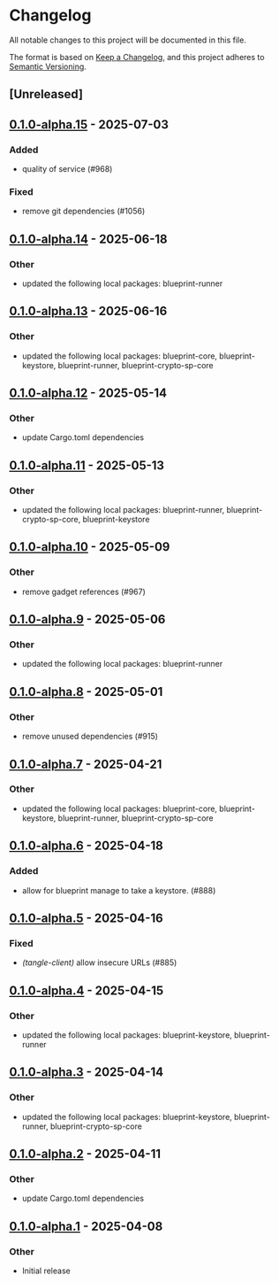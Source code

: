 # Changelog

All notable changes to this project will be documented in this file.

The format is based on [Keep a Changelog](https://keepachangelog.com/en/1.0.0/),
and this project adheres to [Semantic Versioning](https://semver.org/spec/v2.0.0.html).

## [Unreleased]

## [0.1.0-alpha.15](https://github.com/tangle-network/blueprint/compare/blueprint-client-tangle-v0.1.0-alpha.14...blueprint-client-tangle-v0.1.0-alpha.15) - 2025-07-03

### Added

- quality of service (#968)

### Fixed

- remove git dependencies (#1056)

## [0.1.0-alpha.14](https://github.com/tangle-network/blueprint/compare/blueprint-client-tangle-v0.1.0-alpha.13...blueprint-client-tangle-v0.1.0-alpha.14) - 2025-06-18

### Other

- updated the following local packages: blueprint-runner

## [0.1.0-alpha.13](https://github.com/tangle-network/blueprint/compare/blueprint-client-tangle-v0.1.0-alpha.12...blueprint-client-tangle-v0.1.0-alpha.13) - 2025-06-16

### Other

- updated the following local packages: blueprint-core, blueprint-keystore, blueprint-runner, blueprint-crypto-sp-core

## [0.1.0-alpha.12](https://github.com/tangle-network/blueprint/compare/blueprint-client-tangle-v0.1.0-alpha.11...blueprint-client-tangle-v0.1.0-alpha.12) - 2025-05-14

### Other

- update Cargo.toml dependencies

## [0.1.0-alpha.11](https://github.com/tangle-network/blueprint/compare/blueprint-client-tangle-v0.1.0-alpha.10...blueprint-client-tangle-v0.1.0-alpha.11) - 2025-05-13

### Other

- updated the following local packages: blueprint-runner, blueprint-crypto-sp-core, blueprint-keystore

## [0.1.0-alpha.10](https://github.com/tangle-network/blueprint/compare/blueprint-client-tangle-v0.1.0-alpha.9...blueprint-client-tangle-v0.1.0-alpha.10) - 2025-05-09

### Other

- remove gadget references (#967)

## [0.1.0-alpha.9](https://github.com/tangle-network/blueprint/compare/blueprint-client-tangle-v0.1.0-alpha.8...blueprint-client-tangle-v0.1.0-alpha.9) - 2025-05-06

### Other

- updated the following local packages: blueprint-runner

## [0.1.0-alpha.8](https://github.com/tangle-network/blueprint/compare/blueprint-client-tangle-v0.1.0-alpha.7...blueprint-client-tangle-v0.1.0-alpha.8) - 2025-05-01

### Other

- remove unused dependencies (#915)

## [0.1.0-alpha.7](https://github.com/tangle-network/blueprint/compare/blueprint-client-tangle-v0.1.0-alpha.6...blueprint-client-tangle-v0.1.0-alpha.7) - 2025-04-21

### Other

- updated the following local packages: blueprint-core, blueprint-keystore, blueprint-runner, blueprint-crypto-sp-core

## [0.1.0-alpha.6](https://github.com/tangle-network/blueprint/compare/blueprint-client-tangle-v0.1.0-alpha.5...blueprint-client-tangle-v0.1.0-alpha.6) - 2025-04-18

### Added

- allow for blueprint manage to take a keystore. (#888)

## [0.1.0-alpha.5](https://github.com/tangle-network/blueprint/compare/blueprint-client-tangle-v0.1.0-alpha.4...blueprint-client-tangle-v0.1.0-alpha.5) - 2025-04-16

### Fixed

- *(tangle-client)* allow insecure URLs (#885)

## [0.1.0-alpha.4](https://github.com/tangle-network/blueprint/compare/blueprint-client-tangle-v0.1.0-alpha.3...blueprint-client-tangle-v0.1.0-alpha.4) - 2025-04-15

### Other

- updated the following local packages: blueprint-keystore, blueprint-runner

## [0.1.0-alpha.3](https://github.com/tangle-network/blueprint/compare/blueprint-client-tangle-v0.1.0-alpha.2...blueprint-client-tangle-v0.1.0-alpha.3) - 2025-04-14

### Other

- updated the following local packages: blueprint-keystore, blueprint-runner, blueprint-crypto-sp-core

## [0.1.0-alpha.2](https://github.com/tangle-network/blueprint/compare/blueprint-client-tangle-v0.1.0-alpha.1...blueprint-client-tangle-v0.1.0-alpha.2) - 2025-04-11

### Other

- update Cargo.toml dependencies

## [0.1.0-alpha.1](https://github.com/tangle-network/blueprint/releases/tag/blueprint-client-tangle-v0.1.0-alpha.1) - 2025-04-08

### Other

- Initial release
